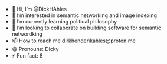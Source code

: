 - 👋 Hi, I’m @DickHAhles
- 👀 I’m interested in semantic networking and image indexing
- 🌱 I’m currently learning political philosophy
- 💞️ I’m looking to collaborate on building software for semantic networdking
- 📫 How to reach me dirkhenderikahles@proton.me
- 😄 Pronouns: Dicky
- ⚡ Fun fact: 8

<!---
DickHAhles/DickHAhles is a ✨ special ✨ repository because its `README.md` (this file) appears on your GitHub profile.
You can click the Preview link to take a look at your changes.
--->
